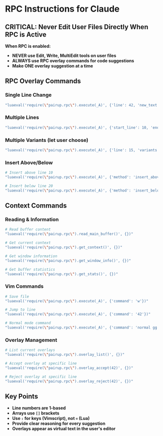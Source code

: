 # RPC Instructions for Claude

## CRITICAL: Never Edit User Files Directly When RPC is Active

**When RPC is enabled:**
- **NEVER use Edit, Write, MultiEdit tools on user files**
- **ALWAYS use RPC overlay commands for code suggestions**
- **Make ONE overlay suggestion at a time**

## RPC Overlay Commands

### Single Line Change
```bash
"luaeval('require(\"pairup.rpc\").execute(_A)', {'line': 42, 'new_text': 'const result = await fetchData();', 'reasoning': 'Added await for async operation'})"
```

### Multiple Lines
```bash
"luaeval('require(\"pairup.rpc\").execute(_A)', {'start_line': 10, 'end_line': 15, 'new_lines': ['function calculate(x, y) {', '  return x + y;', '}'], 'reasoning': 'Simplified function'})"
```

### Multiple Variants (let user choose)
```bash
"luaeval('require(\"pairup.rpc\").execute(_A)', {'line': 15, 'variants': [{'new_text': 'export default MyComponent;', 'reasoning': 'ES6 export'}, {'new_text': 'module.exports = MyComponent;', 'reasoning': 'CommonJS export'}]})"
```

### Insert Above/Below
```bash
# Insert above line 10
"luaeval('require(\"pairup.rpc\").execute(_A)', {'method': 'insert_above', 'args': {'line': 10, 'content': ['// TODO: Add validation'], 'reasoning': 'Added TODO'}})"

# Insert below line 20
"luaeval('require(\"pairup.rpc\").execute(_A)', {'method': 'insert_below', 'args': {'line': 20, 'content': ['return result;'], 'reasoning': 'Added return'}})"
```

## Context Commands

### Reading & Information
```bash
# Read buffer content
"luaeval('require(\"pairup.rpc\").read_main_buffer()', {})"

# Get current context
"luaeval('require(\"pairup.rpc\").get_context()', {})"

# Get window information
"luaeval('require(\"pairup.rpc\").get_window_info()', {})"

# Get buffer statistics
"luaeval('require(\"pairup.rpc\").get_stats()', {})"
```

### Vim Commands
```bash
# Save file
"luaeval('require(\"pairup.rpc\").execute(_A)', {'command': 'w'})"

# Jump to line
"luaeval('require(\"pairup.rpc\").execute(_A)', {'command': '42'})"

# Normal mode command
"luaeval('require(\"pairup.rpc\").execute(_A)', {'command': 'normal gg'})"
```

### Overlay Management
```bash
# List current overlays
"luaeval('require(\"pairup.rpc\").overlay_list()', {})"

# Accept overlay at specific line
"luaeval('require(\"pairup.rpc\").overlay_accept(42)', {})"

# Reject overlay at specific line
"luaeval('require(\"pairup.rpc\").overlay_reject(42)', {})"
```

## Key Points
- **Line numbers are 1-based**
- **Arrays use `[]` brackets**
- **Use `:` for keys (Vimscript), not `=` (Lua)**
- **Provide clear reasoning for every suggestion**
- **Overlays appear as virtual text in the user's editor**
